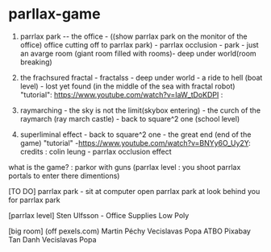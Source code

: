 # parllax-game


1. parrlax park -- the office - ((show parrlax park on the monitor of the office) office cutting off to parrlax park) - parrlax occlusion - park - just an avarge room (giant room filled with rooms)- deep under world(room breaking)

2. the frachsured fractal - fractalss - deep under world - a ride to hell (boat level) - lost yet found (in the middle of the sea with fractal robot)  "tutorial": https://www.youtube.com/watch?v=IaW_tDoKDPI :

3. raymarching - the sky is not the limit(skybox entering) - the curch of the raymarch (ray march castle) - back to square^2 one (school level)

4. superliminal effect - back to square^2 one - the great end (end of the game) "tutorial" -https://www.youtube.com/watch?v=BNYy6O_Uy2Y:
credits :
colin leung - parrlax occlusion effect

what is the game? : parkor with guns (parrlax level : you shoot parrlax portals to enter there dimentions)


[TO DO]
parrlax park - sit at computer open parrlax park at look behind you
for parrlax park



[parrlax level]
Sten Ulfsson - Office Supplies Low Poly

[big room]
(off pexels.com)
Martin Péchy
Vecislavas Popa
ATBO
Pixabay
Tan Danh
Vecislavas Popa
